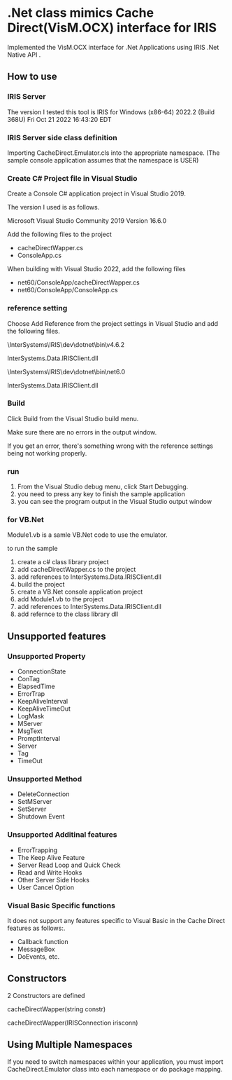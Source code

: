 # .Net class mimics Cache Direct(VisM.OCX) interface for IRIS

Implemented the VisM.OCX interface for .Net Applications using IRIS .Net Native API .


## How to use

### IRIS Server 

The version I tested this tool is IRIS for Windows (x86-64) 2022.2 (Build 368U) Fri Oct 21 2022 16:43:20 EDT


### IRIS Server side class definition

Importing CacheDirect.Emulator.cls into the appropriate namespace.
(The sample console application assumes that the namespace is USER)

### Create C# Project file in Visual Studio

Create a Console C# application project in Visual Studio 2019.

The version I used is as follows.

Microsoft Visual Studio Community 2019
Version 16.6.0

Add the following files to the project

- cacheDirectWapper.cs
- ConsoleApp.cs

When building with Visual Studio 2022, add the following files

- net60/ConsoleApp/cacheDirectWapper.cs
- net60/ConsoleApp/ConsoleApp.cs

### reference setting

Choose Add Reference from the project settings in Visual Studio and add the following files.

<InstallDIr>\InterSystems\IRIS\dev\dotnet\bin\v4.6.2

InterSystems.Data.IRISClient.dll

<InstallDIr>\InterSystems\IRIS\dev\dotnet\bin\net6.0

InterSystems.Data.IRISClient.dll

### Build

Click Build from the Visual Studio build menu.

Make sure there are no errors in the output window.

If you get an error, there's something wrong with the reference settings being not working properly.

### run

1. From the Visual Studio debug menu, click Start Debugging.
2. you need to press any key to finish the sample application
3. you can see the program output in the Visual Studio output window

### for VB.Net

Module1.vb is a samle VB.Net code to use the emulator.

to run the sample

1. create a c# class library project
2. add cacheDirectWapper.cs to the project
3. add references to InterSystems.Data.IRISClient.dll
4. build the project
4. create a VB.Net console application project
5. add Module1.vb to the project
6. add references to InterSystems.Data.IRISClient.dll
6. add refernce to the class library dll 

## Unsupported features

### Unsupported Property

- ConnectionState
- ConTag
- ElapsedTime
- ErrorTrap
- KeepAliveInterval
- KeepAliveTimeOut
- LogMask
- MServer
- MsgText
- PromptInterval
- Server
- Tag
- TimeOut

### Unsupported Method

- DeleteConnection
- SetMServer
- SetServer
- Shutdown Event

### Unsupported Additinal features

- ErrorTrapping
- The Keep Alive Feature
- Server Read Loop and Quick Check
- Read and Write Hooks
- Other Server Side Hooks
- User Cancel Option

### Visual Basic Specific functions

It does not support any features specific to Visual Basic in the Cache Direct features as follows:.

- Callback function
- MessageBox
- DoEvents, etc.

## Constructors

2 Constructors are defined

cacheDirectWapper(string constr)

cacheDirectWapper(IRISConnection irisconn)

## Using Multiple Namespaces

If you need to switch namespaces within your application, you must import CacheDirect.Emulator class into each namespace or do package mapping.
